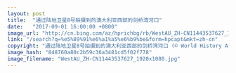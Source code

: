 ```yaml
---
layout: post
title:  "通过陆地卫星8号拍摄到的澳大利亚西部的剑桥湾河口"
date:   "2017-09-01 16:00:00 +0800"
image_url: "http://cn.bing.com/az/hprichbg/rb/WestAU_ZH-CN11443537627_1920x1080.jpg"
link: "/search?q=%e5%89%91%e6%a1%a5%e6%b9%be&form=hpcapt&mkt=zh-cn"
copyright: "通过陆地卫星8号拍摄到的澳大利亚西部的剑桥湾河口 (© World History Archive/Alamy)"
image_hash: "848760a80c2b59c36a3481cd5f02f778"
image_filename: "WestAU_ZH-CN11443537627_1920x1080.jpg"
---
```

